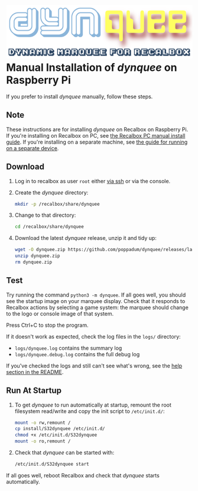 ![dynquee: dynamic marquee for Recalbox][project-image]  
Manual Installation of *dynquee* on Raspberry Pi
===

If you prefer to install *dynquee* manually, follow these steps. 

## Note
These instructions are for installing *dynquee* on Recalbox on Raspberry Pi.
If you're installing on Recalbox on PC, see [the Recalbox PC manual install guide][manual-install-pc].
If you're installing on a separate machine, see [the guide for running on a separate device][different-device].


## Download
1. Log in to recalbox as user `root` either [via ssh][recalbox-ssh] or via the console.

1. Create the *dynquee* directory:  
    ```sh
    mkdir -p /recalbox/share/dynquee
    ```

1. Change to that directory:  
    ```sh
    cd /recalbox/share/dynquee
    ```

1. Download the latest *dynquee* release, unzip it and tidy up:  
     ```sh
     wget -O dynquee.zip https://github.com/poppadum/dynquee/releases/latest/download/dynquee.zip
     unzip dynquee.zip
     rm dynquee.zip
     ```


## Test
Try running the command `python3 -m dynquee`. If all goes well, you should see the startup image on your marquee display. Check that it responds to Recalbox actions by selecting a game system: the marquee should change to the logo or console image of that system.

Press Ctrl+C to stop the program.

If it doesn't work as expected, check the log files in the `logs/` directory:  
- `logs/dynquee.log` contains the summary log
- `logs/dynquee.debug.log` contains the full debug log

If you've checked the logs and still can't see what's wrong, see the [help section in the README](../README.md#help).


## Run At Startup
1. To get *dynquee* to run automatically at startup, remount the root filesystem read/write and copy the init script to `/etc/init.d/`:

    ```sh
    mount -o rw,remount /
    cp install/S32dynquee /etc/init.d/
    chmod +x /etc/init.d/S32dynquee
    mount -o ro,remount /
    ```
    
1. Check that *dynquee* can be started with:  

    ```sh
    /etc/init.d/S32dynquee start
    ```

If all goes well, reboot Recalbox and check that *dynquee* starts automatically.


<!-- LINKS & IMAGES -->
[different-device]: ./Running_on_separate_device.md
[manual-install-pc]: manual_install_pc.md
[project-image]: ../dynquee.png
[recalbox-ssh]: https://wiki.recalbox.com/en/tutorials/system/access/root-access-terminal-cli
